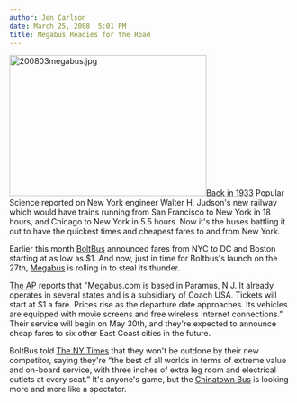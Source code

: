 ```yaml
---
author: Jen Carlson
date: March 25, 2008  5:01 PM
title: Megabus Readies for the Road
---
```


<p><img alt="200803megabus.jpg" src="https://web.archive.org/web/20110623142730im_/http://gothamist.com/attachments/arts_jen/200803megabus.jpg" width="350" height="250" class="left"><a href="https://web.archive.org/web/20110623142730/http://blog.modernmechanix.com/2008/03/24/gliding-cars-planned-for-new-railway/?Qwd=./PopularScience/5-1933/gliding_cars&amp;Qif=gliding_cars_0.jpg&amp;Qiv=thumbs&amp;Qis=XL#qdig">Back in 1933</a> Popular Science reported on New York engineer Walter H. Judson&apos;s new railway which would have trains running from San Francisco to New York in 18 hours, and Chicago to New York in 5.5 hours. Now it&apos;s the buses battling it out to have the quickest times and cheapest fares to and from New York. </p>

<p>Earlier this month <a href="https://web.archive.org/web/20110623142730/http://gothamist.com/2008/03/05/boltbus_from_ny.php">BoltBus</a> announced fares from NYC to DC and Boston starting at as low as $1. And now, just in time for Boltbus&apos;s launch on the 27th, <a href="https://web.archive.org/web/20110623142730/http://www.megabus.com/us">Megabus</a> is rolling in to steal its thunder. </p>

<p><a href="https://web.archive.org/web/20110623142730/http://www.wcbs880.com/Megabus-com-Hopes-to-Bring-$1-Service-to-NYC/1882541">The AP</a> reports that &quot;Megabus.com is based in Paramus, N.J. It already operates in several states and is a subsidiary of Coach USA. Tickets will start at $1 a fare. Prices rise as the departure date approaches. Its vehicles are equipped with movie screens and free wireless Internet connections.&quot; Their service will begin on May 30th, and they&apos;re expected to announce cheap fares to six other East Coast cities in the future. </p>

<p>BoltBus told <a href="https://web.archive.org/web/20110623142730/http://www.nytimes.com/2008/03/25/nyregion/25bus.html?ref=nyregion">The NY Times</a> that they won&apos;t be outdone by their new competitor, saying they&apos;re &#x201C;the best of all worlds in terms of extreme value and on-board service, with three inches of extra leg room and electrical outlets at every seat.&#x201D; It&apos;s anyone&apos;s game, but the <a href="https://web.archive.org/web/20110623142730/http://gothamist.com/tags/chinatownbus">Chinatown Bus</a> is looking more and more like a spectator.</p>